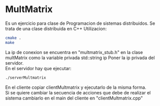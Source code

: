 # MultMatrix
Es un ejercicio para clase de Programacion de sistemas distribuidos.
Se trata de una clase distribuida en C++
Utilizacion:
```sh
cmake .
make
```
La ip de conexion se encuentra en "multmatrix_stub.h" en la clase multMatrix como la variable privada std::string ip
Poner la ip privada del servidor.<br>
En el servidor hay que ejecutar:
```sh
./serverMultmatrix
```
En el cliente copiar clientMultmatrix y ejecutarlo de la misma forma.<br>
Si se quiere cambiar la secuencia de acciones que debe de realizar el sistema cambiarlo en el main del cliente en "clientMultmatrix.cpp"